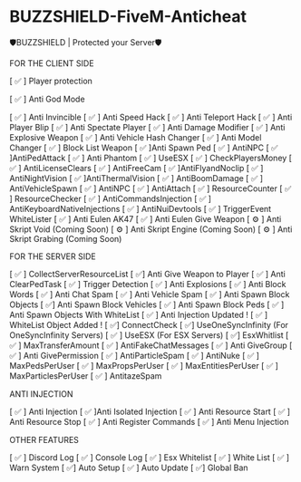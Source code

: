 # BUZZSHIELD-FiveM-Anticheat

🛡BUZZSHIELD | Protected your Server🛡

FOR THE CLIENT SIDE

[ :white_check_mark: ] Player protection

[ :white_check_mark: ] Anti God Mode

[ :white_check_mark: ] Anti Invincible
[ :white_check_mark: ] Anti Speed Hack
[ :white_check_mark: ] Anti Teleport Hack
[ :white_check_mark: ] Anti Player Blip
[ :white_check_mark: ] Anti Spectate Player
[ :white_check_mark: ] Anti Damage Modifier
[ :white_check_mark: ] Anti Explosive Weapon
[ :white_check_mark: ] Anti Vehicle Hash Changer
[ :white_check_mark: ] Anti Model Changer
[ :white_check_mark: ] Block List Weapon
[ :white_check_mark: ]Anti Spawn Ped
[ :white_check_mark: ] AntiNPC
[ :white_check_mark: ]AntiPedAttack
[ :white_check_mark: ] Anti Phantom
[ :white_check_mark: ] UseESX
[ :white_check_mark: ] CheckPlayersMoney
[ :white_check_mark: ] AntiLicenseClears
[ :white_check_mark: ] AntiFreeCam
[ :white_check_mark: ]AntiFlyandNoclip
[ :white_check_mark: ] AntiNightVision
[ :white_check_mark: ]AntiThermalVision
[ :white_check_mark: ] AntiBoomDamage
[ :white_check_mark: ] AntiVehicleSpawn
[ :white_check_mark: ] AntiNPC
[ :white_check_mark: ] AntiAttach
[ :white_check_mark: ] ResourceCounter
[ :white_check_mark: ] ResourceChecker
[ :white_check_mark: ] AntiCommandsInjection
[ :white_check_mark: ] AntiKeyboardNativeInjections
[ :white_check_mark: ] AntiNuiDevtools
[ :white_check_mark: ] TriggerEvent WhiteLister
[ :white_check_mark: ] Anti Eulen AK47
[ :white_check_mark: ] Anti Eulen Give Weapon
[ :gear: ] Anti Skript Void (Coming Soon)
[ :gear: ] Anti Skript Engine (Coming Soon)
[ :gear: ] Anti Skript Grabing (Coming Soon)

FOR THE SERVER SIDE

[ :white_check_mark: ] CollectServerResourceList
[ :white_check_mark:] Anti Give Weapon to Player
[ :white_check_mark: ] Anti ClearPedTask
[ :white_check_mark: ] Trigger Detection
[ :white_check_mark: ] Anti Explosions
[ :white_check_mark: ] Anti Block Words
[ :white_check_mark: ] Anti Chat Spam
[ :white_check_mark: ] Anti Vehicle Spam
[ :white_check_mark: ] Anti Spawn Block Objects
[ :white_check_mark:] Anti Spawn Block Vehicles
[ :white_check_mark: ] Anti Spawn Block Peds
[ :white_check_mark: ] Anti Spawn Objects With WhiteList
[ :white_check_mark: ] Anti Injection Updated !
[ :white_check_mark: ] WhiteList Object Added !
[ :white_check_mark:] ConnectCheck
[ :white_check_mark:] UseOneSyncInfinity (For OneSyncInfinity Servers)
[ :white_check_mark: ] UseESX (For ESX Servers)
[ :white_check_mark:] EsxWhitlist
[ :white_check_mark: ] MaxTransferAmount
[ :white_check_mark: ] AntiFakeChatMessages
[ :white_check_mark: ] Anti GiveGroup
[ :white_check_mark: ] Anti GivePermission
[ :white_check_mark: ] AntiParticleSpam
[ :white_check_mark: ] AntiNuke
[ :white_check_mark: ] MaxPedsPerUser
[ :white_check_mark: ] MaxPropsPerUser
[ :white_check_mark: ] MaxEntitiesPerUser
[ :white_check_mark: ] MaxParticlesPerUser
[ :white_check_mark: ] AntitazeSpam

ANTI INJECTION

[ :white_check_mark: ] Anti Injection
[ :white_check_mark: ]Anti Isolated Injection
[ :white_check_mark: ] Anti Resource Start
[ :white_check_mark: ] Anti Resource Stop
[ :white_check_mark: ] Anti Register Commands
[ :white_check_mark: ] Anti Menu Injection

OTHER FEATURES

[ :white_check_mark: ] Discord Log
[ :white_check_mark: ] Console Log
[ :white_check_mark: ] Esx Whitelist
[ :white_check_mark: ] White List
[ :white_check_mark: ] Warn System
[ :white_check_mark:] Auto Setup
[ :white_check_mark: ] Auto Update
[ :white_check_mark:] Global Ban
